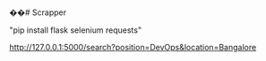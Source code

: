 ��#   S c r a p p e r 


"pip install flask selenium requests"


http://127.0.0.1:5000/search?position=DevOps&location=Bangalore

 
 
